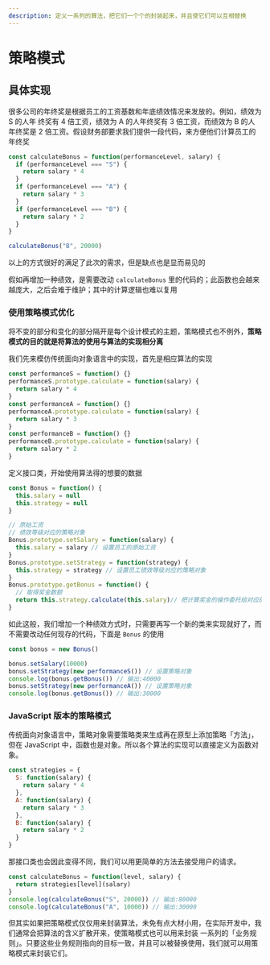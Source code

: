 ```yaml
---
description: 定义一系列的算法，把它们一个个的封装起来，并且使它们可以互相替换
---
```


# 策略模式

## 具体实现

很多公司的年终奖是根据员工的工资基数和年底绩效情况来发放的。例如，绩效为 S 的人年 终奖有 4 倍工资，绩效为 A 的人年终奖有 3 倍工资，而绩效为 B 的人年终奖是 2 倍工资。假设财务部要求我们提供一段代码，来方便他们计算员工的年终奖

```javascript
const calculateBonus = function(performanceLevel, salary) {
  if (performanceLevel === "S") {
    return salary * 4
  }
  if (performanceLevel === "A") {
    return salary * 3
  }
  if (performanceLevel === "B") {
    return salary * 2
  }
}

calculateBonus("B", 20000) 
```

以上的方式很好的满足了此次的需求，但是缺点也是显而易见的

假如再增加一种绩效，是需要改动 `calculateBonus` 里的代码的；此函数也会越来越庞大，之后会难于维护；其中的计算逻辑也难以复用

### 使用策略模式优化

将不变的部分和变化的部分隔开是每个设计模式的主题，策略模式也不例外，**策略模式的目的就是将算法的使用与算法的实现相分离**

我们先来模仿传统面向对象语言中的实现，首先是相应算法的实现

```javascript
const performanceS = function() {}
performanceS.prototype.calculate = function(salary) {
  return salary * 4
}
const performanceA = function() {}
performanceA.prototype.calculate = function(salary) {
  return salary * 3
}
const performanceB = function() {}
performanceB.prototype.calculate = function(salary) {
  return salary * 2
}
```

定义接口类，开始使用算法得的想要的数据

```javascript
const Bonus = function() {
  this.salary = null
  this.strategy = null
}

// 原始工资
// 绩效等级对应的策略对象
Bonus.prototype.setSalary = function(salary) {
  this.salary = salary // 设置员工的原始工资
}
Bonus.prototype.setStrategy = function(strategy) {
  this.strategy = strategy // 设置员工绩效等级对应的策略对象
}
Bonus.prototype.getBonus = function() {
  // 取得奖金数额
  return this.strategy.calculate(this.salary)// 把计算奖金的操作委托给对应的策略对象
}
```

如此这般，我们增加一个种绩效方式时，只需要再写一个新的类来实现就好了，而不需要改动任何现存的代码，下面是 `Bonus` 的使用

```javascript
const bonus = new Bonus()

bonus.setSalary(10000)
bonus.setStrategy(new performanceS()) // 设置策略对象
console.log(bonus.getBonus()) // 输出:40000
bonus.setStrategy(new performanceA()) // 设置策略对象
console.log(bonus.getBonus()) // 输出:30000
```

### JavaScript 版本的策略模式

传统面向对象语言中，策略对象需要策略类来生成再在原型上添加策略「方法」，但在 JavaScript 中，函数也是对象。所以各个算法的实现可以直接定义为函数对象。

```javascript
const strategies = {
  S: function(salary) {
    return salary * 4
  },
  A: function(salary) {
    return salary * 3
  },
  B: function(salary) {
    return salary * 2
  }
}
```

那接口类也会因此变得不同，我们可以用更简单的方法去接受用户的请求。

```javascript
const calculateBonus = function(level, salary) {
  return strategies[level](salary)
}
console.log(calculateBonus("S", 20000)) // 输出:80000
console.log(calculateBonus("A", 10000)) // 输出:30000
```

但其实如果把策略模式仅仅用来封装算法，未免有点大材小用，在实际开发中，我们通常会把算法的含义扩散开来，使策略模式也可以用来封装 一系列的「业务规则」。只要这些业务规则指向的目标一致，并且可以被替换使用，我们就可以用策略模式来封装它们。

